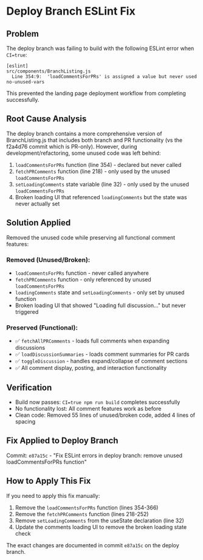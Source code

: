 # Deploy Branch ESLint Fix

## Problem
The deploy branch was failing to build with the following ESLint error when `CI=true`:

```
[eslint] 
src/components/BranchListing.js
  Line 354:9:  'loadCommentsForPRs' is assigned a value but never used  no-unused-vars
```

This prevented the landing page deployment workflow from completing successfully.

## Root Cause Analysis
The deploy branch contains a more comprehensive version of BranchListing.js that includes both branch and PR functionality (vs the f2a4d76 commit which is PR-only). However, during development/refactoring, some unused code was left behind:

1. `loadCommentsForPRs` function (line 354) - declared but never called
2. `fetchPRComments` function (line 218) - only used by the unused `loadCommentsForPRs`
3. `setLoadingComments` state variable (line 32) - only used by the unused `loadCommentsForPRs`
4. Broken loading UI that referenced `loadingComments` but the state was never actually set

## Solution Applied
Removed the unused code while preserving all functional comment features:

### Removed (Unused/Broken):
- `loadCommentsForPRs` function - never called anywhere
- `fetchPRComments` function - only referenced by unused `loadCommentsForPRs`
- `loadingComments` state and `setLoadingComments` - only set by unused function
- Broken loading UI that showed "Loading full discussion..." but never triggered

### Preserved (Functional):
- ✅ `fetchAllPRComments` - loads full comments when expanding discussions
- ✅ `loadDiscussionSummaries` - loads comment summaries for PR cards  
- ✅ `toggleDiscussion` - handles expand/collapse of comment sections
- ✅ All comment display, posting, and interaction functionality

## Verification
- Build now passes: `CI=true npm run build` completes successfully
- No functionality lost: All comment features work as before
- Clean code: Removed 55 lines of unused/broken code, added 4 lines of spacing

## Fix Applied to Deploy Branch
Commit: `e87a15c` - "Fix ESLint errors in deploy branch: remove unused loadCommentsForPRs function"

## How to Apply This Fix
If you need to apply this fix manually:

1. Remove the `loadCommentsForPRs` function (lines 354-366)
2. Remove the `fetchPRComments` function (lines 218-252) 
3. Remove `setLoadingComments` from the useState declaration (line 32)
4. Update the comments loading UI to remove the broken loading state check

The exact changes are documented in commit `e87a15c` on the deploy branch.
